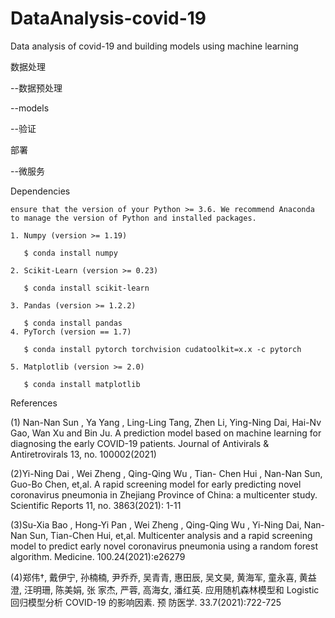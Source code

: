 # DataAnalysis-covid-19

Data analysis of covid-19 and building models using machine learning

 数据处理

 --数据预处理

 --models
 
 --验证
 
 部署
 
 --微服务
 
Dependencies
    
    ensure that the version of your Python >= 3.6. We recommend Anaconda to manage the version of Python and installed packages.
    
    1. Numpy (version >= 1.19)

       $ conda install numpy
    
    2. Scikit-Learn (version >= 0.23)

       $ conda install scikit-learn
    
    3. Pandas (version >= 1.2.2)

       $ conda install pandas
    4. PyTorch (version == 1.7)

       $ conda install pytorch torchvision cudatoolkit=x.x -c pytorch 

    5. Matplotlib (version >= 2.0)

       $ conda install matplotlib
  
 References
  
  (1) Nan-Nan Sun , Ya Yang , Ling-Ling Tang, Zhen Li, Ying-Ning Dai, Hai-Nv Gao, Wan Xu and Bin Ju. A prediction model based on machine learning for diagnosing the early COVID-19 patients. Journal of Antivirals & Antiretrovirals 13, no. 100002(2021)
  
  (2)Yi-Ning Dai , Wei Zheng , Qing-Qing Wu , Tian- Chen Hui , Nan-Nan Sun, Guo-Bo Chen, et,al. A rapid screening model for early predicting novel coronavirus pneumonia in Zhejiang Province of China: a multicenter study. Scientific Reports 11, no. 3863(2021): 1-11
  
  (3)Su-Xia Bao , Hong-Yi Pan , Wei Zheng , Qing-Qing Wu , Yi-Ning Dai, Nan-Nan Sun, Tian-Chen Hui, et,al. Multicenter analysis and a rapid screening model to predict early novel coronavirus pneumonia using a random forest algorithm. Medicine. 100.24(2021):e26279
  
  (4)郑伟†, 戴伊宁, 孙楠楠, 尹乔乔, 吴青青, 惠田辰, 吴文昊, 黄海军, 童永喜, 黄益澄, 汪明珊, 陈美娟, 张 家杰, 严蓉, 高海女, 潘红英. 应用随机森林模型和 Logistic 回归模型分析 COVID-19 的影响因素. 预 防医学. 33.7(2021):722-725
  
    


